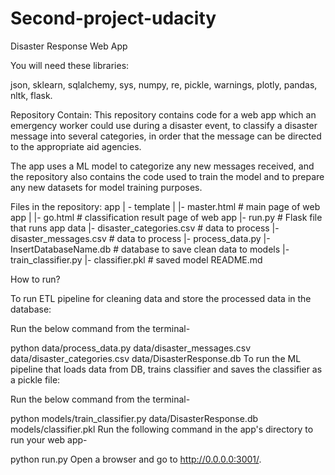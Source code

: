 # Second-project-udacity

Disaster Response Web App

You will need these libraries:

json, sklearn, sqlalchemy, sys, numpy, re, pickle, warnings, plotly, pandas, nltk, flask.


Repository Contain:
This repository contains code for a web app which an emergency worker could use during a disaster event, to classify a disaster message into several categories, in order that the message can be directed to the appropriate aid agencies.

The app uses a ML model to categorize any new messages received, and the repository also contains the code used to train the model and to prepare any new datasets for model training purposes.

Files in the repository:
app
| - template
| |- master.html # main page of web app
| |- go.html # classification result page of web app
|- run.py # Flask file that runs app
data
|- disaster_categories.csv # data to process
|- disaster_messages.csv # data to process
|- process_data.py
|- InsertDatabaseName.db # database to save clean data to
models
|- train_classifier.py
|- classifier.pkl # saved model
README.md



How to run?

To run ETL pipeline for cleaning data and store the processed data in the database:

Run the below command from the terminal-

python data/process_data.py data/disaster_messages.csv data/disaster_categories.csv data/DisasterResponse.db
To run the ML pipeline that loads data from DB, trains classifier and saves the classifier as a pickle file:

Run the below command from the terminal-

python models/train_classifier.py data/DisasterResponse.db models/classifier.pkl
Run the following command in the app's directory to run your web app-

python run.py
Open a browser and go to http://0.0.0.0:3001/. 
